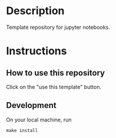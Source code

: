 # Description
Template repository for jupyter notebooks.


# Instructions
## How to use this repository
Click on the "use this template" button.


## Development
On your local machine, run
```
make install
```
